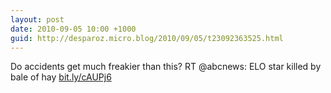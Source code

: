 ```yaml
---
layout: post
date: 2010-09-05 10:00 +1000
guid: http://desparoz.micro.blog/2010/09/05/t23092363525.html
---
```

Do accidents get much freakier than this? RT @abcnews: ELO star killed by bale of hay [bit.ly/cAUPj6](http://bit.ly/cAUPj6)
